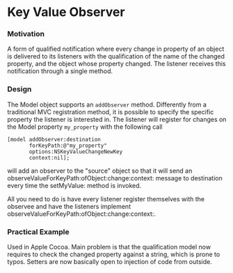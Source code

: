 # Key Value Observer

### Motivation

A form of qualified notification where every change in property of an object
is delivered to its listeners with the qualification of the name of
the changed property, and the object whose property changed. The listener
receives this notification through a single method.


### Design

The Model object supports an `addObserver` method. Differently from a traditional
MVC registration method, it is possible to specify the specific property
the listener is interested in. The listener will register for changes on
the Model property `my_property` with the following call 

```
[model addObserver:destination
       forKeyPath:@"my_property"
       options:NSKeyValueChangeNewKey
       context:nil];
```

will add an observer to the "source" object so that it will send an observeValueForKeyPath:ofObject:change:context: message to destination every time the setMyValue: method is invoked.

All you need to do is have every listener register themselves with the observee and have the listeners implement observeValueForKeyPath:ofObject:change:context:.

### Practical Example

Used in Apple Cocoa. Main problem is that the qualification model now requires to
check the changed property against a string, which is prone to typos.
Setters are now basically open to injection of code from outside.

